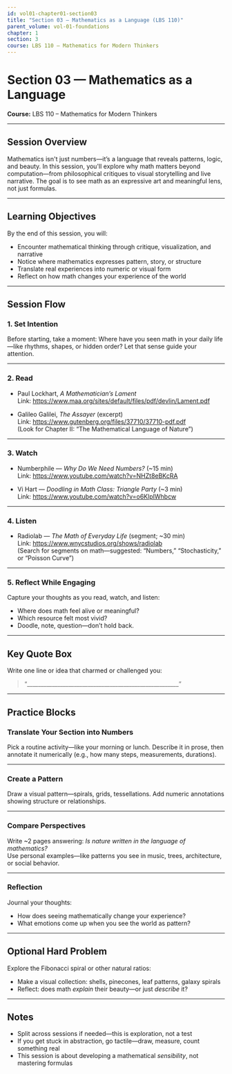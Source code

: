 ```yaml
---
id: vol01-chapter01-section03
title: "Section 03 — Mathematics as a Language (LBS 110)"
parent_volume: vol-01-foundations
chapter: 1
section: 3
course: LBS 110 – Mathematics for Modern Thinkers
---
```


# Section 03 — Mathematics as a Language  
**Course:** LBS 110 – Mathematics for Modern Thinkers

---

## Session Overview

Mathematics isn't just numbers—it’s a language that reveals patterns, logic, and beauty. In this session, you'll explore why math matters beyond computation—from philosophical critiques to visual storytelling and live narrative. The goal is to see math as an expressive art and meaningful lens, not just formulas.

---

## Learning Objectives

By the end of this session, you will:

- Encounter mathematical thinking through critique, visualization, and narrative  
- Notice where mathematics expresses pattern, story, or structure  
- Translate real experiences into numeric or visual form  
- Reflect on how math changes your experience of the world  

---

## Session Flow

### 1. Set Intention

Before starting, take a moment: Where have you seen math in your daily life—like rhythms, shapes, or hidden order? Let that sense guide your attention.

---

### 2. Read

- Paul Lockhart, *A Mathematician’s Lament*  
  Link: https://www.maa.org/sites/default/files/pdf/devlin/Lament.pdf

- Galileo Galilei, *The Assayer* (excerpt)  
  Link: https://www.gutenberg.org/files/37710/37710-pdf.pdf  
  (Look for Chapter II: “The Mathematical Language of Nature”)

---

### 3. Watch

- Numberphile — *Why Do We Need Numbers?* (~15 min)  
  Link: https://www.youtube.com/watch?v=NHZt8eBKcRA

- Vi Hart — *Doodling in Math Class: Triangle Party* (~3 min)  
  Link: https://www.youtube.com/watch?v=o6KlpIWhbcw

---

### 4. Listen

- Radiolab — *The Math of Everyday Life* (segment; ~30 min)  
  Link: https://www.wnycstudios.org/shows/radiolab  
  (Search for segments on math—suggested: “Numbers,” “Stochasticity,” or “Poisson Curve”)

---

### 5. Reflect While Engaging

Capture your thoughts as you read, watch, and listen:
- Where does math feel alive or meaningful?  
- Which resource felt most vivid?  
- Doodle, note, question—don’t hold back.

---

## Key Quote Box

Write one line or idea that charmed or challenged you:

> “_______________________________________________________”

---

## Practice Blocks

### Translate Your Section into Numbers  
Pick a routine activity—like your morning or lunch. Describe it in prose, then annotate it numerically (e.g., how many steps, measurements, durations).

---

### Create a Pattern  
Draw a visual pattern—spirals, grids, tessellations. Add numeric annotations showing structure or relationships.

---

### Compare Perspectives  
Write ~2 pages answering: *Is nature written in the language of mathematics?*  
Use personal examples—like patterns you see in music, trees, architecture, or social behavior.

---

### Reflection  
Journal your thoughts:
- How does seeing mathematically change your experience?  
- What emotions come up when you see the world as pattern?

---

## Optional Hard Problem

Explore the Fibonacci spiral or other natural ratios:
- Make a visual collection: shells, pinecones, leaf patterns, galaxy spirals  
- Reflect: does math *explain* their beauty—or just *describe* it?

---

## Notes

- Split across sessions if needed—this is exploration, not a test  
- If you get stuck in abstraction, go tactile—draw, measure, count something real  
- This session is about developing a mathematical *sensibility*, not mastering formulas
